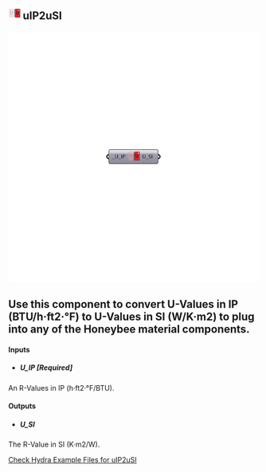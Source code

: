 ## ![](../../images/icons/uIP2uSI.png) uIP2uSI

![](../../images/components/uIP2uSI.png)

Use this component to convert U-Values in IP (BTU/h·ft2·°F) to U-Values in SI (W/K·m2) to plug into any of the Honeybee material components.
 -
 

#### Inputs
* ##### U_IP [Required]
An R-Values in IP (h·ft2·°F/BTU).

#### Outputs
* ##### U_SI
The R-Value in SI (K·m2/W).


[Check Hydra Example Files for uIP2uSI](https://hydrashare.github.io/hydra/index.html?keywords=Ladybug_uIP2uSI)